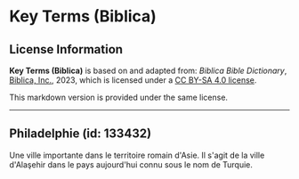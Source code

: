 # Key Terms (Biblica)

## License Information

**Key Terms (Biblica)** is based on and adapted from: _Biblica Bible Dictionary_, [Biblica, Inc.](https://www.biblica.com/), 2023, which is licensed under a [CC BY-SA 4.0 license](https://creativecommons.org/licenses/by-sa/4.0/legalcode.en).

This markdown version is provided under the same license.



--------------------------------

## Philadelphie (id: 133432)

Une ville importante dans le territoire romain d'Asie. Il s'agit de la ville d'Alaşehir dans le pays aujourd'hui connu sous le nom de Turquie.


